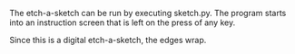 The etch-a-sketch can be run by executing sketch.py. The program starts into an instruction screen that is left on the press of any key.

Since this is a digital etch-a-sketch, the edges wrap. 